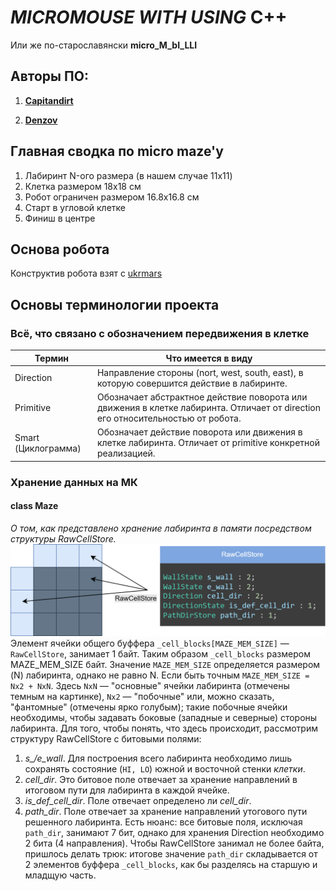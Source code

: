 # *MICROMOUSE WITH USING* C++
  Или же по-старославянски **micro_M_bI_LLI**

## Авторы ПО:

1. [**Capitandirt**](https://github.com/capitandirt)
      
2. [**Denzov**](https://github.com/denzov)

## Главная сводка по micro maze'у
1. Лабиринт N-ого размера (в нашем случае 11x11)
2. Клетка размером 18x18 см
3. Робот ограничен размером 16.8x16.8 см
4. Старт в угловой клетке
5. Финиш в центре

## Основа робота
Конструктив робота взят с [ukrmars](https://github.com/ukmars/ukmarsbot/tree/master)

## Основы терминологии проекта
### Всё, что связано с обозначением передвижения в клетке
| Термин        | Что имеется в виду                         |
|---------------|--------------------------------------------|
| Direction     | Направление стороны (nort, west, south, east), в которую совершится действие в лабиринте. |
| Primitive     | Обозначает абстрактное действие поворота или движения в клетке лабиринта. Отличает от direction его относительностью от робота. |
| Smart (Циклограмма) | Обозначает действие поворота или движения в клетке лабиринта. Отличает от primitive конкретной реализацией. |
### Хранение данных на МК
#### class Maze
*О том, как представлено хранение лабиринта в памяти посредством структуры RawCellStore.*
![RawCellStore](https://github.com/capitandirt/micro_M_bI_LLI/blob/main/Readme/RawCellStore.png)
Элемент ячейки общего буффера ```_cell_blocks[MAZE_MEM_SIZE]``` — ```RawCellStore```, занимает 1 байт. Таким образом ```_cell_blocks``` размером MAZE_MEM_SIZE байт. Значение ```MAZE_MEM_SIZE``` определяется размером (N) лабиринта, однако не равно N. Если быть точным ```MAZE_MEM_SIZE = Nx2 + NxN```. Здесь ```NxN``` — "основные" ячейки лабиринта (отмечены темным на картинке), ```Nx2``` — "побочные" или, можно сказать, "фантомные" (отмечены ярко голубым); такие побочные ячейки необходимы, чтобы задавать боковые (западные и северные) стороны лабиринта.
Для того, чтобы понять, что здесь происходит, рассмотрим структуру RawCellStore с битовыми полями:
  1. *s_/e_wall*. Для построения всего лабиринта необходимо лишь сохранять состояние (```HI, LO```) южной и восточной стенки *клетки*.
  2. *cell_dir*. Это битовое поле отвечает за хранение направлений в итоговом пути для лабиринта в каждой ячейке.
  3. *is_def_cell_dir*. Поле отвечает определено ли *cell_dir*.
  4. *path_dir*. Поле отвечает за хранение направлений утогового пути решенного лабиринта. Есть нюанс: все битовые поля, исключая ```path_dir```, занимают 7 бит, однако для хранения Direction необходимо 2 бита (4 направления). Чтобы RawCellStore занимал не более байта, пришлось делать трюк: итогове значение ```path_dir``` складывается от 2 элементов буффера ```_cell_blocks```, как бы разделясь на старшую и младщую часть.















